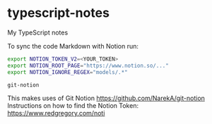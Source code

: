 # typescript-notes
My TypeScript notes

To sync the code Markdown with Notion run:

```Bash
export NOTION_TOKEN_V2=<YOUR_TOKEN>
export NOTION_ROOT_PAGE="https://www.notion.so/..."  
export NOTION_IGNORE_REGEX="models/.*"              

git-notion
```

This makes uses of Git Notion https://github.com/NarekA/git-notion
Instructions on how to find the Notion Token: https://www.redgregory.com/noti
